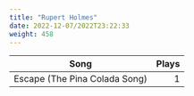 ```yaml
---
title: "Rupert Holmes"
date: 2022-12-07/2022T23:22:33
weight: 458
---
```




 Song | Plays 
----- | -----:
Escape (The Pina Colada Song) | 1
